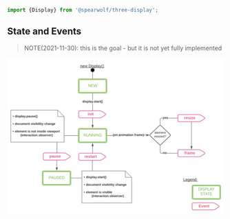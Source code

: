 ```js
import {Display} from '@spearwolf/three-display';
```

## State and Events

> NOTE(2021-11-30): this is the goal - but it is not yet fully implemented

![Display state and events](./docs/display-state-and-events.svg)

